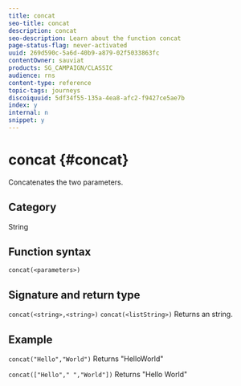 ```yaml
---
title: concat
seo-title: concat
description: concat
seo-description: Learn about the function concat
page-status-flag: never-activated
uuid: 269d590c-5a6d-40b9-a879-02f5033863fc
contentOwner: sauviat
products: SG_CAMPAIGN/CLASSIC
audience: rns
content-type: reference
topic-tags: journeys
discoiquuid: 5df34f55-135a-4ea8-afc2-f9427ce5ae7b
index: y
internal: n
snippet: y
---
```


# concat {#concat}

Concatenates the two parameters.

## Category

String

## Function syntax

`concat(<parameters>)`

## Signature and return type

`concat(<string>,<string>)`
`concat(<listString>)`
Returns an string.

## Example

`concat("Hello","World")`
Returns "HelloWorld"

`concat(["Hello"," ","World"])`
Returns "Hello World"

